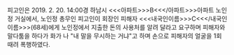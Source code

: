 피고인은 2019. 2. 20. 14:00경 하남시 <<<아파트>>>B<<</아파트>>>아파트 노인정 거실에서, 노인정 총무인 피고인이 회장인 피해자 <<<내국인이름>>>C<<</내국인이름>>>(68세)에게 노인정에서 지출한 돈의 사용처를 알려 달라고 요구하며 피해자와 말다툼을 하다가 화가 나 "내 말을 무시하는 거냐"고 하며 손으로 피해자의 얼굴을 1회 때려 폭행하였다.